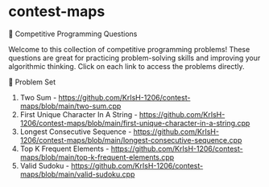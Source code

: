 # contest-maps
📌 Competitive Programming Questions

Welcome to this collection of competitive programming problems! These questions are great for practicing problem-solving skills and improving your algorithmic thinking. Click on each link to access the problems directly.

🔢 Problem Set

1. Two Sum                            - https://github.com/KrIsH-1206/contest-maps/blob/main/two-sum.cpp
2. First Unique Character In A String - https://github.com/KrIsH-1206/contest-maps/blob/main/first-unique-character-in-a-string.cpp
3. Longest Consecutive Sequence       - https://github.com/KrIsH-1206/contest-maps/blob/main/longest-consecutive-sequence.cpp
4. Top K Frequent Elements            - https://github.com/KrIsH-1206/contest-maps/blob/main/top-k-frequent-elements.cpp
5. Valid Sudoku                       - https://github.com/KrIsH-1206/contest-maps/blob/main/valid-sudoku.cpp
